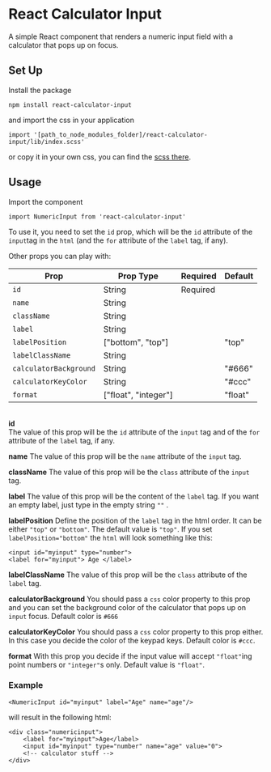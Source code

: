 ﻿
# React Calculator Input

A simple React component that renders a numeric input field with a calculator that pops up on focus.

## Set Up
Install the package

    npm install react-calculator-input
and import the css in your application

    import '[path_to_node_modules_folder]/react-calculator-input/lib/index.scss'
or copy it in your own css, you can find the [scss there](https://github.com/silviajoy/numeric-input-component/blob/master/lib/index.scss).

## Usage

Import the component 

    import NumericInput from 'react-calculator-input'
To use it, you need to set the `id` prop, which will be the `id` attribute of the `input`tag in the `html` (and the `for` attribute of the `label` tag, if any).

Other props you can play with:

| Prop | Prop Type | Required | Default |
| ------ | ------ |------ | ----- |
| `id` | String | Required | 
| `name` | String |  |
| `className` | String |  |
| `label` | String |  | 
| `labelPosition` | ["bottom", "top"] |  | "top"
| `labelClassName` | String |  |
| `calculatorBackground` | String |  | "#666"
| `calculatorKeyColor` | String |  | "#ccc"
| `format` | ["float", "integer"] |  | "float"

\
**id** \
The value of this prop will be the `id` attribute of the `input` tag and of the `for` attribute of the `label` tag, if any.

**name**
The value of this prop will be the `name` attribute of the `input` tag.

**className**
The value of this prop will be the `class` attribute of the `input` tag.

**label**
The value of this prop will be the content of the `label` tag. 
If you want an empty label, just type in the empty string `""` .

**labelPosition**
Define the position of the `label` tag in the html order. It can be either `"top"` or `"bottom"`. The default value is `"top"`. If you set `labelPosition="bottom"` the `html` will look something like this:

    <input id="myinput" type="number">
    <label for="myinput"> Age </label>

**labelClassName**
The value of this prop will be the `class` attribute of the `label` tag.

**calculatorBackground**
You should pass a `css` color property to this prop and you can set the background color of the calculator that pops up on `input` focus. Default color is `#666`

**calculatorKeyColor**
You should pass a `css` color property to this prop either. In this case you decide the color of the keypad keys. Default color is `#ccc`.

**format**
With this prop you decide if the input value will accept `"float"`ing point numbers or `"integer"`s only. Default value is `"float"`.


### Example

    <NumericInput id="myinput" label="Age" name="age"/>
will result in the following html:

    <div class="numericinput">
        <label for="myinput">Age</label>
        <input id="myinput" type="number" name="age" value="0">
        <!-- calculator stuff -->
    </div>

